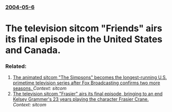 ### [2004-05-6](/news/2004/05/6/index.md)

#  The television sitcom "Friends" airs its final episode in the United States and Canada.




### Related:

1. [ The animated sitcom "The Simpsons" becomes the longest-running U.S. primetime television series after Fox Broadcasting confirms two more seasons. ](/news/2009/02/27/the-animated-sitcom-the-simpsons-becomes-the-longest-running-u-s-primetime-television-series-after-fox-broadcasting-confirms-two-more-se.md) _Context: sitcom_
2. [ The television sitcom "Frasier" airs its final episode, bringing to an end Kelsey Grammer's 23 years playing the character Frasier Crane. ](/news/2004/05/13/the-television-sitcom-frasier-airs-its-final-episode-bringing-to-an-end-kelsey-grammer-s-23-years-playing-the-character-frasier-crane.md) _Context: sitcom_
